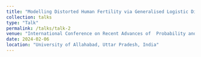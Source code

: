 ```yaml
---
title: "Modelling Distorted Human Fertility via Generalised Logistic Distribution"
collection: talks
type: "Talk"
permalink: /talks/talk-2
venue: "International Conference on Recent Advances of  Probability and Statistics in Interdisciplinary Research-2024 (RAPSIR)"
date: 2024-02-06
location: "University of Allahabad, Uttar Pradesh, India"
---
```



